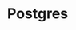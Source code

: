 ---
title: Postgres
description: Explore PostgreSQL for building robust and scalable database solutions.
---